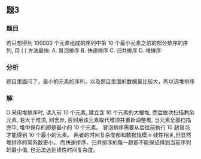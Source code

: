 ## 题3
### 题目
若只想得到 100000 个元素组成的序列中第 10 个最小元素之前的部分排序的序列,  用 ( ) 方法最快.
A. 冒泡排序 
B. 快速排序 
C. 归并排序 
D. 堆排序
### 分析
题目里面问了，最小的元素的序列，以及题目里面的数据量比较大，所以选堆排序
### 解
D
采用堆排序时, 读入前 10 个元素, 建立含 10 个元素的大根堆, 而后依次扫描剩余元素, 若大于堆顶, 则舍弃, 否则用该元素取代堆顶并重新调整堆, 当元素全部扫描完毕, 堆中保存的即是最小的 10 个元素。
冒泡排序需要从后往前执行 10 趟冒泡才能得到 10 个最小的元素。
两者的时间复杂度都和数据规模 $n$ 线性相关,但显然堆排序的常系数更小。
而快速排序、归并排序的每一趟都不能保证得到当前序列的最小值, 也无法达到线性时间复杂度。

